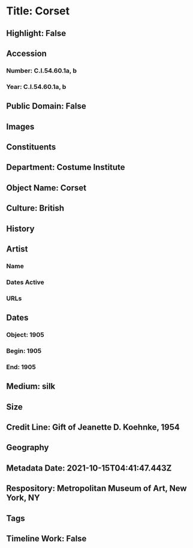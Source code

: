 # Title: Corset
## Highlight: False
## Accession
### Number: C.I.54.60.1a, b
### Year: C.I.54.60.1a, b
## Public Domain: False
## Images
## Constituents
## Department: Costume Institute
## Object Name: Corset
## Culture: British
## History
## Artist
### Name
### Dates Active
### URLs
## Dates
### Object: 1905
### Begin: 1905
### End: 1905
## Medium: silk
## Size
## Credit Line: Gift of Jeanette D. Koehnke, 1954
## Geography
## Metadata Date: 2021-10-15T04:41:47.443Z
## Respository: Metropolitan Museum of Art, New York, NY
## Tags
## Timeline Work: False